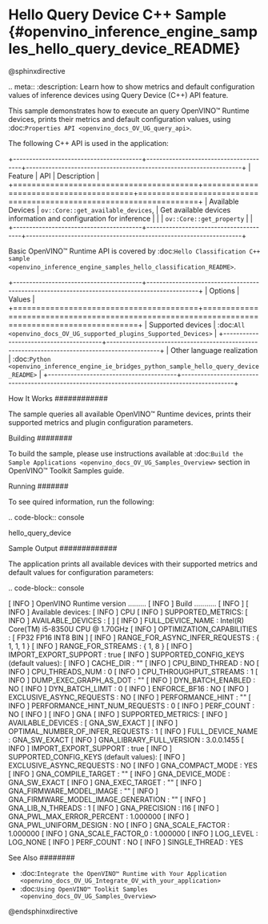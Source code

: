 # Hello Query Device C++ Sample {#openvino_inference_engine_samples_hello_query_device_README}

@sphinxdirective

.. meta::
   :description: Learn how to show metrics and default 
                 configuration values of inference devices using Query 
                 Device (C++) API feature.


This sample demonstrates how to execute an query OpenVINO™ Runtime devices, prints their metrics and default configuration values, using :doc:`Properties API <openvino_docs_OV_UG_query_api>`.

The following C++ API is used in the application:

+----------------------------------------+---------------------------------------+-------------------------------------------------------------------+
| Feature                                | API                                   | Description                                                       |
+========================================+=======================================+===================================================================+
| Available Devices                      | ``ov::Core::get_available_devices``,  | Get available devices information and configuration for inference |
|                                        | ``ov::Core::get_property``            |                                                                   |
+----------------------------------------+---------------------------------------+-------------------------------------------------------------------+

Basic OpenVINO™ Runtime API is covered by :doc:`Hello Classification C++ sample <openvino_inference_engine_samples_hello_classification_README>`.

+----------------------------------------+----------------------------------------------------------------------------------------------+
| Options                                | Values                                                                                       |
+========================================+==============================================================================================+
| Supported devices                      | :doc:`All <openvino_docs_OV_UG_supported_plugins_Supported_Devices>`                         |
+----------------------------------------+----------------------------------------------------------------------------------------------+
| Other language realization             | :doc:`Python <openvino_inference_engine_ie_bridges_python_sample_hello_query_device_README>` |
+----------------------------------------+----------------------------------------------------------------------------------------------+

How It Works
############

The sample queries all available OpenVINO™ Runtime devices, prints their supported metrics and plugin configuration parameters.

Building
########

To build the sample, please use instructions available at :doc:`Build the Sample Applications <openvino_docs_OV_UG_Samples_Overview>` section in OpenVINO™ Toolkit Samples guide.

Running
#######

To see quired information, run the following:

.. code-block:: console
   
   hello_query_device

Sample Output
#############

The application prints all available devices with their supported metrics and default values for configuration parameters:

.. code-block:: console
   
   [ INFO ] OpenVINO Runtime version ......... <version>
   [ INFO ] Build ........... <build>
   [ INFO ]
   [ INFO ] Available devices:
   [ INFO ] CPU
   [ INFO ]        SUPPORTED_METRICS:
   [ INFO ]                AVAILABLE_DEVICES : [  ]
   [ INFO ]                FULL_DEVICE_NAME : Intel(R) Core(TM) i5-8350U CPU @ 1.70GHz
   [ INFO ]                OPTIMIZATION_CAPABILITIES : [ FP32 FP16 INT8 BIN ]
   [ INFO ]                RANGE_FOR_ASYNC_INFER_REQUESTS : { 1, 1, 1 }
   [ INFO ]                RANGE_FOR_STREAMS : { 1, 8 }
   [ INFO ]                IMPORT_EXPORT_SUPPORT : true
   [ INFO ]        SUPPORTED_CONFIG_KEYS (default values):
   [ INFO ]                CACHE_DIR : ""
   [ INFO ]                CPU_BIND_THREAD : NO
   [ INFO ]                CPU_THREADS_NUM : 0
   [ INFO ]                CPU_THROUGHPUT_STREAMS : 1
   [ INFO ]                DUMP_EXEC_GRAPH_AS_DOT : ""
   [ INFO ]                DYN_BATCH_ENABLED : NO
   [ INFO ]                DYN_BATCH_LIMIT : 0
   [ INFO ]                ENFORCE_BF16 : NO
   [ INFO ]                EXCLUSIVE_ASYNC_REQUESTS : NO
   [ INFO ]                PERFORMANCE_HINT : ""
   [ INFO ]                PERFORMANCE_HINT_NUM_REQUESTS : 0
   [ INFO ]                PERF_COUNT : NO
   [ INFO ]
   [ INFO ] GNA
   [ INFO ]        SUPPORTED_METRICS:
   [ INFO ]                AVAILABLE_DEVICES : [ GNA_SW_EXACT ]
   [ INFO ]                OPTIMAL_NUMBER_OF_INFER_REQUESTS : 1
   [ INFO ]                FULL_DEVICE_NAME : GNA_SW_EXACT
   [ INFO ]                GNA_LIBRARY_FULL_VERSION : 3.0.0.1455
   [ INFO ]                IMPORT_EXPORT_SUPPORT : true
   [ INFO ]        SUPPORTED_CONFIG_KEYS (default values):
   [ INFO ]                EXCLUSIVE_ASYNC_REQUESTS : NO
   [ INFO ]                GNA_COMPACT_MODE : YES
   [ INFO ]                GNA_COMPILE_TARGET : ""
   [ INFO ]                GNA_DEVICE_MODE : GNA_SW_EXACT
   [ INFO ]                GNA_EXEC_TARGET : ""
   [ INFO ]                GNA_FIRMWARE_MODEL_IMAGE : ""
   [ INFO ]                GNA_FIRMWARE_MODEL_IMAGE_GENERATION : ""
   [ INFO ]                GNA_LIB_N_THREADS : 1
   [ INFO ]                GNA_PRECISION : I16
   [ INFO ]                GNA_PWL_MAX_ERROR_PERCENT : 1.000000
   [ INFO ]                GNA_PWL_UNIFORM_DESIGN : NO
   [ INFO ]                GNA_SCALE_FACTOR : 1.000000
   [ INFO ]                GNA_SCALE_FACTOR_0 : 1.000000
   [ INFO ]                LOG_LEVEL : LOG_NONE
   [ INFO ]                PERF_COUNT : NO
   [ INFO ]                SINGLE_THREAD : YES

See Also
########

- :doc:`Integrate the OpenVINO™ Runtime with Your Application <openvino_docs_OV_UG_Integrate_OV_with_your_application>`
- :doc:`Using OpenVINO™ Toolkit Samples <openvino_docs_OV_UG_Samples_Overview>`

@endsphinxdirective

